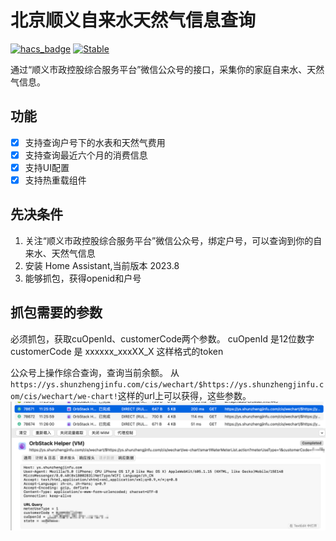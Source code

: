 # 北京顺义自来水天然气信息查询

[![hacs_badge](https://img.shields.io/badge/HACS-Custom-orange.svg)](https://github.com/hacs/integration)
[![Stable](https://img.shields.io/github/v/release/jianyun8023/bjsy_water_gas)](https://github.com/jianyun8023/bjsy_water_gas/releases/latest)

通过“顺义市政控股综合服务平台”微信公众号的接口，采集你的家庭自来水、天然气信息。

## 功能

- [x] 支持查询户号下的水表和天然气费用
- [x] 支持查询最近六个月的消费信息
- [x] 支持UI配置
- [x] 支持热重载组件

## 先决条件
1. 关注“顺义市政控股综合服务平台”微信公众号，绑定户号，可以查询到你的自来水、天然气信息
2. 安装 Home Assistant,当前版本 2023.8
3. 能够抓包，获得openid和户号

## 抓包需要的参数
必须抓包，获取cuOpenId、customerCode两个参数。
cuOpenId 是12位数字
customerCode 是 xxxxxx_xxxXX_X 这样格式的token

公众号上操作综合查询，查询当前余额。
从 `https://ys.shunzhengjinfu.com/cis/wechart/$https://ys.shunzhengjinfu.com/cis/wechart/we-chart!`这样的url上可以获得，这些参数。
![PnSRIc](https://raw.githubusercontent.com/jianyun8023/pic/master/uPic/PnSRIc.png)

